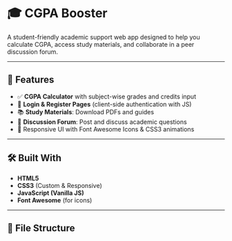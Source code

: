 # 🎓 CGPA Booster

A student-friendly academic support web app designed to help you calculate CGPA, access study materials, and collaborate in a peer discussion forum.

---

## 📌 Features

- ✅ **CGPA Calculator** with subject-wise grades and credits input
- 🔐 **Login & Register Pages** (client-side authentication with JS)
- 📚 **Study Materials**: Download PDFs and guides
- 💬 **Discussion Forum**: Post and discuss academic questions
- 🎨 Responsive UI with Font Awesome Icons & CSS3 animations

---

## 🛠️ Built With

- **HTML5**
- **CSS3** (Custom & Responsive)
- **JavaScript (Vanilla JS)**
- **Font Awesome** (for icons)

---

## 📂 File Structure

